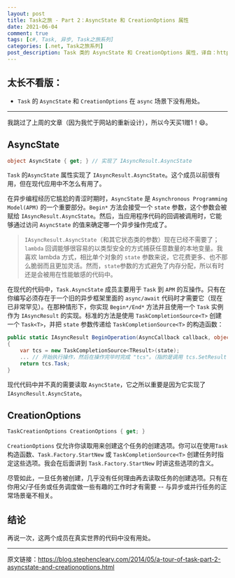 ```yaml
---
layout: post
title: Task之旅 - Part 2：AsyncState 和 CreationOptions 属性
date: 2021-06-04
comment: true
tags: [c#, Task, 异步, Task之旅系列]
categories: [.net, Task之旅系列]
post_description: Task 类的 AsyncState 和 CreationOptions 属性，译自：https://blog.stephencleary.com/2014/05/a-tour-of-task-part-2-asyncstate-and-creationoptions.html
---
```


## 太长不看版：

- `Task` 的 `AsyncState` 和 `CreationOptions` 在 `async` 场景下没有用处。

----

我跳过了上周的文章（因为我忙于网站的重新设计），所以今天买1赠1！😄。

## AsyncState

```csharp
object AsyncState { get; } // 实现了 IAsyncResult.AsyncState
```

`Task` 的`AsyncState` 属性实现了 `IAsyncResult.AsyncState`。这个成员以前很有用，但在现代应用中不怎么有用了。	

在异步编程经历它尴尬的青涩时期时，`AsyncState` 是 `Asynchronous Programming Model(APM)` 的一个重要部分。`Begin*` 方法会接受一个 `state` 参数，这个参数会被赋给 `IAsyncResult.AsyncState`。然后，当应用程序代码的回调被调用时，它能够通过访问 `AsyncState` 的值来确定哪一个异步操作完成了。

>`IAsyncResult.AsyncState`（和其它状态类的参数）现在已经不需要了；`lambda` 回调能够很容易的以类型安全的方式捕获任意数量的本地变量。我喜欢 lambda 方式，相比单个对象的 `state` 参数来说，它花费更多、也不那么脆弱而且更加灵活。然而，`state`参数的方式避免了内存分配，所以有时还是会被用在性能敏感的代码中。

在现代的代码中，`Task.AsyncState` 成员主要用于 `Task` 到 `APM` 的互操作。只有在你编写必须存在于一个旧的异步框架里面的 `async/await` 代码时才需要它（现在已非常罕见）。在那种情形下，你实现 `Begin*/End*` 方法并且使用一个 `Task` 实例作为 `IAsyncResult` 的实现。标准的方法是使用 `TaskCompletionSource<T>` 创建一个 `Task<T>`，并把 `state` 参数传递给 `TaskCompletionSource<T>` 的构造函数：

```csharp
public static IAsyncResult BeginOperation(AsyncCallback callback, object state)
{
    var tcs = new TaskCompletionSource<TResult>(state);
    ... // 开始执行操作，然后在操作完毕时完成 "tcs"。（指的是调用 tcs.SetResult 或其它类似方法）
    return tcs.Task;
}
```

现代代码中并不真的需要读取 `AsyncState`，它之所以重要是因为它实现了 `IAsyncResult.AsyncState`。

## CreationOptions

```csharp
TaskCreationOptions CreationOptions { get; }
```

`CreationOptions` 仅允许你读取用来创建这个任务的创建选项。你可以在使用`Task`构造函数、`Task.Factory.StartNew` 或 `TaskCompletionSource<T>` 创建任务时指定这些选项。我会在后面讲到 `Task.Factory.StartNew` 时讲这些选项的含义。

尽管如此，一旦任务被创建，几乎没有任何理由再去读取任务的创建选项。只有在你用父/子任务或任务调度做一些有趣的工作时才有需要 -- 与异步或并行任务的正常场景毫不相关。


## 结论

再说一次，这两个成员在真实世界的代码中没有用处。

----

原文链接：<a href ="https://blog.stephencleary.com/2014/05/a-tour-of-task-part-2-asyncstate-and-creationoptions.html" target="_blank">https://blog.stephencleary.com/2014/05/a-tour-of-task-part-2-asyncstate-and-creationoptions.html</a>
